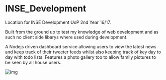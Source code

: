 # INSE_Development
Location for INSE Development UoP 2nd Year 16/17.

Built from the ground up to test my knowledge of web development and as such no client side libarys where used during development.

A Nodejs driven dashboard service allowing users to view the latest news and keep track of their tweeter feeds whilst also keeping track of key day to day with todo lists. Features a photo gallery too to allow family pictures to be seen by all house users.

![img](http://i.imgur.com/EcceZPJ.png)
